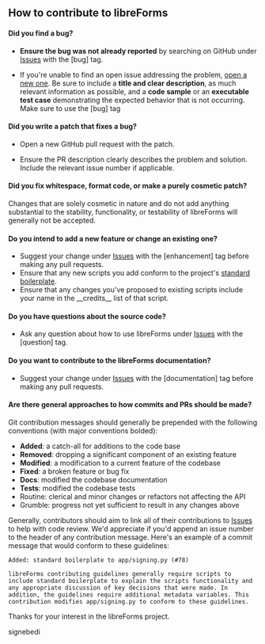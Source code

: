 ## How to contribute to libreForms

#### **Did you find a bug?**

* **Ensure the bug was not already reported** by searching on GitHub under [Issues](https://github.com/signebedi/libreForms/issues) with the \[bug\] tag.

* If you're unable to find an open issue addressing the problem, [open a new one](https://github.com/signebedi/libreForms/issues/new). Be sure to include a **title and clear description**, as much relevant information as possible, and a **code sample** or an **executable test case** demonstrating the expected behavior that is not occurring. Make sure to use the \[bug\] tag

#### **Did you write a patch that fixes a bug?**

* Open a new GitHub pull request with the patch.

* Ensure the PR description clearly describes the problem and solution. Include the relevant issue number if applicable.

#### **Did you fix whitespace, format code, or make a purely cosmetic patch?**

Changes that are solely cosmetic in nature and do not add anything substantial to the stability, functionality, or testability of libreForms will generally not be accepted.

#### **Do you intend to add a new feature or change an existing one?**

* Suggest your change under [Issues](https://github.com/signebedi/libreForms/issues) with the \[enhancement\] tag before making any pull requests.
* Ensure that any new scripts you add conform to the project's [standard boilerplate](https://github.com/signebedi/libreForms/issues/78).
* Ensure that any changes you've proposed to existing scripts include your name in the \_\_credits\_\_ list of that script.

#### **Do you have questions about the source code?**

* Ask any question about how to use libreForms under [Issues](https://github.com/signebedi/libreForms/issues) with the \[question\] tag.

#### **Do you want to contribute to the libreForms documentation?**

* Suggest your change under [Issues](https://github.com/signebedi/libreForms/issues) with the \[documentation\] tag before making any pull requests.

#### **Are there general approaches to how commits and PRs should be made?**

Git contribution messages should generally be prepended with the following conventions (with major conventions bolded):

- **Added**: a catch-all for additions to the code base
- **Removed**: dropping a significant component of an existing feature
- **Modified**: a modification to a current feature of the codebase
- **Fixed**: a broken feature or bug fix
- **Docs**: modified the codebase documentation
- **Tests**: modified the codebase tests
- Routine: clerical and minor changes or refactors not affecting the API
- Grumble: progress not yet sufficient to result in any changes above

Generally, contributors should aim to link all of their contributions to [Issues](https://github.com/signebedi/libreForms/issues) to help with code review. We'd appreciate if you'd append an issue number to the header of any contribution message. Here's an example of a commit message that would conform to these guidelines:

```
Added: standard boilerplate to app/signing.py (#78)

libreForms contributing guidelines generally require scripts to include standard boilerplate to explain the scripts functionality and any appropriate discussion of key decisions that were made. In addition, the guidelines require additional metadata variables. This contribution modifies app/signing.py to conform to these guidelines.
```

Thanks for your interest in the libreForms project.

signebedi
